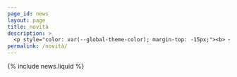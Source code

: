 ```yaml
---
page_id: news
layout: page
title: novità
description: >
  <p style="color: var(--global-theme-color); margin-top: -15px;"><b> <a href="https://marcorosso.com/news/">news</a>&nbsp;<a href="https://marcorosso.com/es/novedades/">novedades</a> </b></p>
permalink: /novità/
---
```


  {% include news.liquid %}
